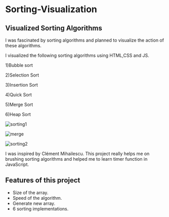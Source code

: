 # Sorting-Visualization
## Visualized Sorting Algorithms

I was fascinated by sorting algorithms and planned to visualize the action of these algorithms.

I visualized the following sorting algorithms using HTML,CSS and JS.

1)Bubble sort

2)Selection Sort

3)Insertion Sort

4)Quick Sort

5)Merge Sort

6)Heap Sort

![sorting1](https://user-images.githubusercontent.com/42731608/86566225-ec590000-bf86-11ea-8dc5-d9a23d5d6d11.jpeg)

![merge](https://user-images.githubusercontent.com/42731608/86567692-68544780-bf89-11ea-986b-4f164a1468ae.jpeg)

![sorting2](https://user-images.githubusercontent.com/42731608/86566360-26c29d00-bf87-11ea-9d69-280243f68bd8.jpeg)

I was inspired by Clément Mihailescu. This project really helps me on brushing sorting algorithms and helped me to learn timer function in JavaScript.

## Features of this project
* Size of the array.
* Speed of the algorithm.
* Generate new array.
* 6 sorting implementations.




